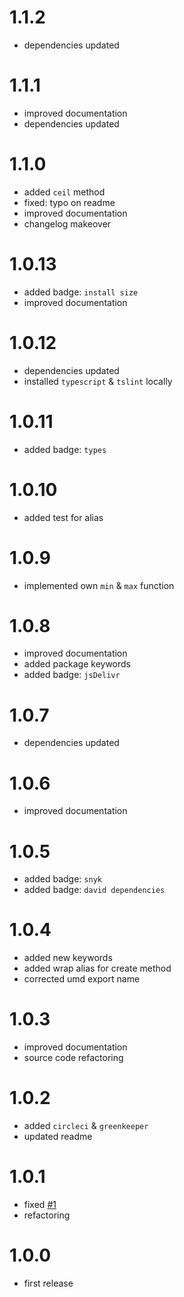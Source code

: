 # 1.1.2

* dependencies updated

# 1.1.1

* improved documentation
* dependencies updated

# 1.1.0

* added `ceil` method
* fixed: typo on readme
* improved documentation
* changelog makeover

# 1.0.13

* added badge: `install size`
* improved documentation

# 1.0.12

* dependencies updated
* installed `typescript` & `tslint` locally

# 1.0.11

* added badge: `types`

# 1.0.10

* added test for alias

# 1.0.9

* implemented own `min` & `max` function

# 1.0.8

* improved documentation
* added package keywords
* added badge: `jsDelivr`

# 1.0.7

* dependencies updated

# 1.0.6

* improved documentation

# 1.0.5

* added badge: `snyk`
* added badge: `david dependencies`

# 1.0.4

* added new keywords
* added wrap alias for create method
* corrected umd export name

# 1.0.3

* improved documentation
* source code refactoring

# 1.0.2

* added `circleci` & `greenkeeper`
* updated readme

# 1.0.1

* fixed [#1](https://github.com/manferlo81/map-number/issues/1)
* refactoring

# 1.0.0

* first release
